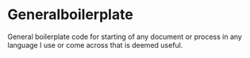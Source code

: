 # Generalboilerplate
General boilerplate code for starting of any document or process in any language I use or come across that is deemed useful.
